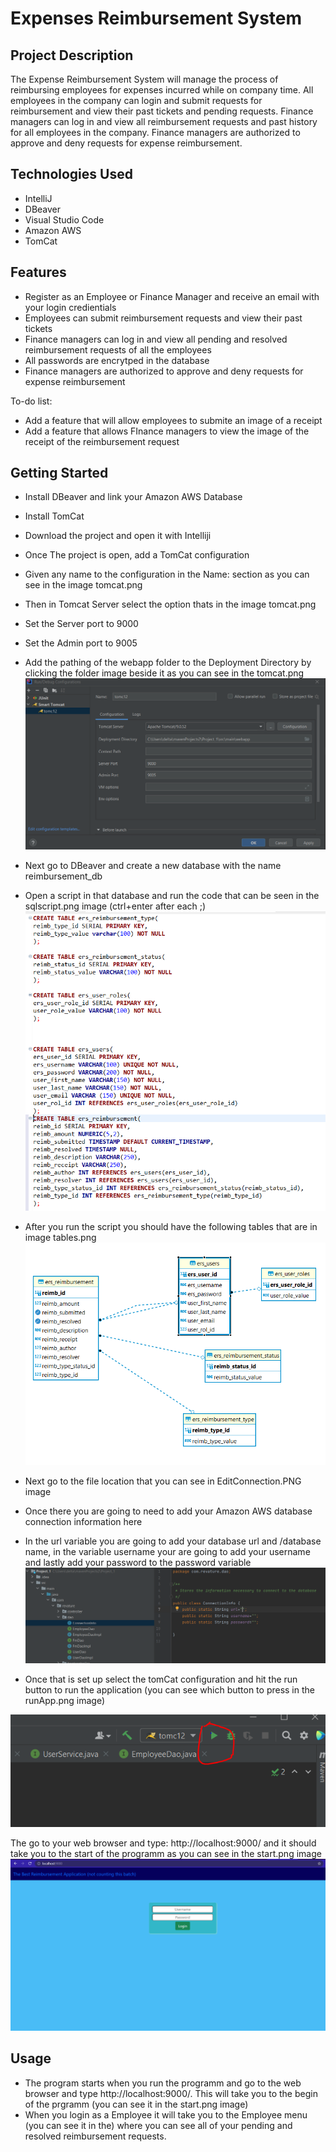 # Expenses Reimbursement System
## Project Description
The Expense Reimbursement System will manage the process of reimbursing employees for expenses incurred while on company time. All employees in the company can login and submit requests for reimbursement and view their past tickets and pending requests. Finance managers can log in and view all reimbursement requests and past history for all employees in the company. Finance managers are authorized to approve and deny requests for expense reimbursement.
## Technologies Used
* IntelliJ
* DBeaver
* Visual Studio Code
* Amazon AWS
* TomCat
## Features
* Register as an Employee or Finance Manager and receive an email with your login credientials
* Employees can submit reimbursement requests and view their past tickets
* Finance managers can log in and view all pending and resolved reimbursement requests of all the employees
* All passwords are encrytped in the database
* Finance managers are authorized to approve and deny requests for expense reimbursement

To-do list:
* Add a feature that will allow employees to submite an image of a receipt
* Add a feature that allows FInance managers to view the image of the receipt of the reimbursement request

## Getting Started
* Install DBeaver and link your Amazon AWS Database
* Install TomCat
* Download the project and open it with Intelliji
* Once The project is open, add a TomCat configuration
* Given any name to the configuration in the Name: section as you can see in the image tomcat.png
* Then in Tomcat Server select the option thats in the image tomcat.png
* Set the Server port to 9000
* Set the Admin port to 9005 
* Add the pathing of the webapp folder to the Deployment Directory by clicking the folder image beside it as you can see in the tomcat.png
![Screenshot](tomcat.PNG) 

* Next go to DBeaver and create a new database with the name reimbursement_db
* Open a script in that database and run the code that can be seen in the sqlscript.png image (ctrl+enter after each ;)
![Screenshot](sqlscript.PNG) 

* After you run the script you should have the following tables that are in image tables.png
![Screenshot](tables.PNG) 

* Next go to the file location that you can see in EditConnection.PNG image
* Once there you are going to need to add your Amazon AWS database connection information here
* In the url variable you are going to add your database url and /database name, in the variable username your are going to add your username and lastly add your password to the password variable 
![Screenshot](EditConnection.PNG) 

* Once that is set up select the tomCat configuration and hit the run button to run the application (you can see which button to press in the runApp.png image)

![Screenshot](runApp.PNG) 

The go to your web browser and type: http://localhost:9000/ and it should take you to the start of the programm as you can see in the start.png image
![Screenshot](start.PNG)

## Usage
* The program starts when you run the programm and go to the web browser and type http://localhost:9000/. This will take you to the begin of the prgramm (you can see it in the start.png image)
* When you login as a Employee it will take you to the Employee menu (you can see it in the) where you can see all of your pending and resolved reimbursement requests. 

